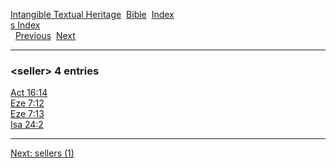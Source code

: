 [Intangible Textual Heritage](../../index)  [Bible](../index) 
[Index](index)   
[s Index](_s_)  
  [Previous](c09978)  [Next](c09980) 

------------------------------------------------------------------------

### &lt;seller&gt; 4 entries

[Act 16:14](../kjv/act016.htm#014)  
[Eze 7:12](../kjv/eze007.htm#012)  
[Eze 7:13](../kjv/eze007.htm#013)  
[Isa 24:2](../kjv/isa024.htm#002)  

------------------------------------------------------------------------

[Next: sellers (1)](c09980)
